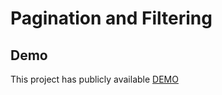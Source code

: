 # Pagination and Filtering

## Demo
This project has publicly available [DEMO](https://ozarkstudios.com/techdegree/techdegree-project-2/)
